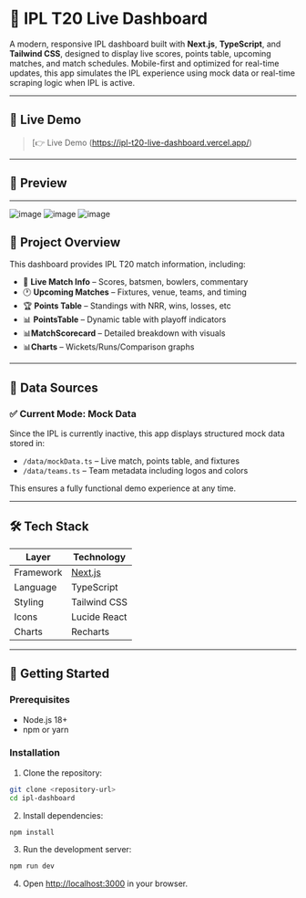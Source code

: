 # 🏏 IPL T20 Live Dashboard

A modern, responsive IPL dashboard built with **Next.js**, **TypeScript**, and **Tailwind CSS**, designed to display live scores, points table, upcoming matches, and match schedules. Mobile-first and optimized for real-time updates, this app simulates the IPL experience using mock data or real-time scraping logic when IPL is active.

---

## 🚀 Live Demo

> [👉 Live Demo (https://ipl-t20-live-dashboard.vercel.app/)

---
## 📸 Preview
---
![image](https://github.com/user-attachments/assets/f102db37-4910-4df8-bc08-22880e5edfff)
![image](https://github.com/user-attachments/assets/118fe818-03e2-4bd0-9250-7aa55c69cd6e)
![image](https://github.com/user-attachments/assets/fd8fa29c-907b-4534-8dbf-e4e72af80060)



## 📌 Project Overview

This dashboard provides IPL T20 match information, including:

- 🔴 **Live Match Info** – Scores, batsmen, bowlers, commentary
- 🕐 **Upcoming Matches** – Fixtures, venue, teams, and timing
- 🏆 **Points Table** – Standings with NRR, wins, losses, etc
- 📊 **PointsTable** – Dynamic table with playoff indicators
- 📊**MatchScorecard** – Detailed breakdown with visuals
- 📊**Charts** – Wickets/Runs/Comparison graphs
---
## 🔌 Data Sources

### ✅ Current Mode: **Mock Data**

Since the IPL is currently inactive, this app displays structured mock data stored in:

- `/data/mockData.ts` – Live match, points table, and fixtures
- `/data/teams.ts` – Team metadata including logos and colors

This ensures a fully functional demo experience at any time.

---
## 🛠 Tech Stack

| Layer         | Technology                             |
|---------------|-----------------------------------------|
| Framework     | [Next.js](https://nextjs.org/)          |
| Language      | TypeScript                              |
| Styling       | Tailwind CSS                            |
| Icons         | Lucide React                            |
| Charts        | Recharts                                |

---
## 🚀 Getting Started

### Prerequisites

- Node.js 18+ 
- npm or yarn

### Installation

1. Clone the repository:
```bash
git clone <repository-url>
cd ipl-dashboard
```

2. Install dependencies:
```bash
npm install
```

3. Run the development server:
```bash
npm run dev
```

4. Open [http://localhost:3000](http://localhost:3000) in your browser.
